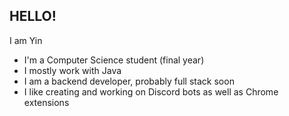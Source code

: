 ## HELLO!

I am Yin

- I'm a Computer Science student (final year)
- I mostly work with Java
- I am a backend developer, probably full stack soon
- I like creating and working on Discord bots as well as Chrome extensions
